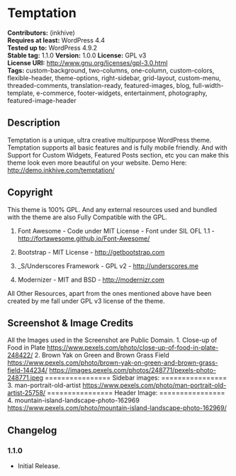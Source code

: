 # Temptation

**Contributors:** (inkhive)  
**Requires at least:** WordPress 4.4  
**Tested up to:** WordPress 4.9.2  
**Stable tag:** 1.1.0
**Version:** 1.0.0
**License:** GPL v3  
**License URI:** http://www.gnu.org/licenses/gpl-3.0.html  
**Tags:** custom-background, two-columns, one-column, custom-colors, flexible-header, theme-options, right-sidebar, grid-layout, custom-menu, threaded-comments, translation-ready, featured-images, blog, full-width-template, e-commerce, footer-widgets, entertainment, photography, featured-image-header


## Description

Temptation is a unique, ultra creative multipurpose WordPress theme. Temptation supports all basic features and is fully mobile friendly. And with Support for Custom Widgets, Featured Posts section, etc you can make this theme look even more beautiful on your website. 
Demo Here: http://demo.inkhive.com/temptation/

## Copyright


This theme is 100% GPL. And any external resources used and bundled with the theme are also Fully Compatible with the GPL.

1. Font Awesome
	        - Code under MIT License
	        - Font under SIL OFL 1.1 
	        - http://fortawesome.github.io/Font-Awesome/
	
2. Bootstrap
    	    - MIT License
    	    - http://getbootstrap.com
    	
3. _S/Underscores Framework
             - GPL v2
             - http://underscores.me
                	
4. Modernizer 
 	        - MIT and BSD
            - http://modernizr.com
            
            
All Other Resources, apart from the ones mentioned above have been created by me fall under GPL v3 license of the theme.	


## Screenshot & Image Credits

All the Images used in the Screenshot are Public Domain.
    1. Close-up of Food in Plate
    https://www.pexels.com/photo/close-up-of-food-in-plate-248422/
    2. Brown Yak on Green and Brown Grass Field
    https://www.pexels.com/photo/brown-yak-on-green-and-brown-grass-field-144234/
    https://images.pexels.com/photos/248771/pexels-photo-248771.jpeg
    ================
    Sidebar images:
    ================
    3. man-portrait-old-artist
    https://www.pexels.com/photo/man-portrait-old-artist-25758/    ================
    Header Image:
    ================
    4. mountain-island-landscape-photo-162969
    https://www.pexels.com/photo/mountain-island-landscape-photo-162969/

## Changelog

### 1.1.0

* Initial Release.
